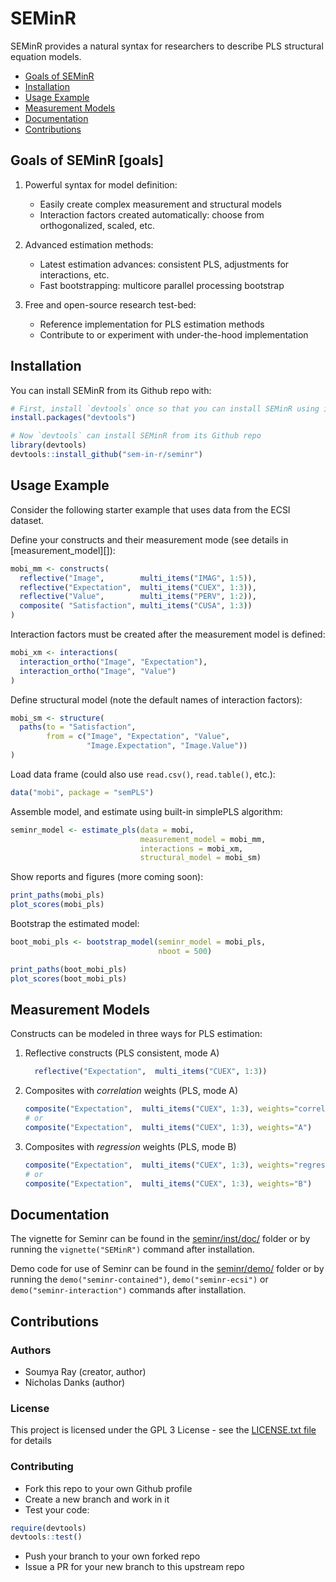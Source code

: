 
<!-- README.md is generated from README.Rmd. Please edit that file -->
SEMinR
======

SEMinR provides a natural syntax for researchers to describe PLS structural equation models.

-   [Goals of SEMinR](#goals-of-seminr)
-   [Installation](#installation)
-   [Usage Example](#usage-example)
-   [Measurement Models](#measurement-models)
-   [Documentation](#documentation)
-   [Contributions](#contributions)

Goals of SEMinR \[goals\]
-------------------------

1.  Powerful syntax for model definition:
    -   Easily create complex measurement and structural models
    -   Interaction factors created automatically: choose from orthogonalized, scaled, etc.

2.  Advanced estimation methods:
    -   Latest estimation advances: consistent PLS, adjustments for interactions, etc.
    -   Fast bootstrapping: multicore parallel processing bootstrap

3.  Free and open-source research test-bed:
    -   Reference implementation for PLS estimation methods
    -   Contribute to or experiment with under-the-hood implementation

Installation
------------

You can install SEMinR from its Github repo with:

``` r
# First, install `devtools` once so that you can install SEMinR using it
install.packages("devtools")

# Now `devtools` can install SEMinR from its Github repo
library(devtools)
devtools::install_github("sem-in-r/seminr")
```

Usage Example
-------------

Consider the following starter example that uses data from the ECSI dataset.

Define your constructs and their measurement mode (see details in \[measurement\_model\]\[\]):

``` r
mobi_mm <- constructs(
  reflective("Image",        multi_items("IMAG", 1:5)),
  reflective("Expectation",  multi_items("CUEX", 1:3)),
  reflective("Value",        multi_items("PERV", 1:2)),
  composite( "Satisfaction", multi_items("CUSA", 1:3))
)
```

Interaction factors must be created after the measurement model is defined:

``` r
mobi_xm <- interactions(
  interaction_ortho("Image", "Expectation"),
  interaction_ortho("Image", "Value")
)
```

Define structural model (note the default names of interaction factors):

``` r
mobi_sm <- structure(
  paths(to = "Satisfaction",
        from = c("Image", "Expectation", "Value",
                 "Image.Expectation", "Image.Value"))
)
```

Load data frame (could also use `read.csv()`, `read.table()`, etc.):

``` r
data("mobi", package = "semPLS")
```

Assemble model, and estimate using built-in simplePLS algorithm:

``` r
seminr_model <- estimate_pls(data = mobi,
                             measurement_model = mobi_mm,
                             interactions = mobi_xm,
                             structural_model = mobi_sm)
```

Show reports and figures (more coming soon):

``` r
print_paths(mobi_pls)
plot_scores(mobi_pls)
```

Bootstrap the estimated model:

``` r
boot_mobi_pls <- bootstrap_model(seminr_model = mobi_pls,
                                 nboot = 500)

print_paths(boot_mobi_pls)
plot_scores(boot_mobi_pls)
```

Measurement Models
------------------

Constructs can be modeled in three ways for PLS estimation:

1.  Reflective constructs (PLS consistent, mode A)

    ``` r
      reflective("Expectation",  multi_items("CUEX", 1:3))
    ```

2.  Composites with *correlation* weights (PLS, mode A)

    ``` r
    composite("Expectation",  multi_items("CUEX", 1:3), weights="correlation")
    # or
    composite("Expectation",  multi_items("CUEX", 1:3), weights="A")
    ```

3.  Composites with *regression* weights (PLS, mode B)

    ``` r
    composite("Expectation",  multi_items("CUEX", 1:3), weights="regression")
    # or
    composite("Expectation",  multi_items("CUEX", 1:3), weights="B")
    ```

Documentation
-------------

The vignette for Seminr can be found in the [seminr/inst/doc/](https://github.com/sem-in-r/seminr/blob/master/inst/doc/SEMinR.html) folder or by running the `vignette("SEMinR")` command after installation.

Demo code for use of Seminr can be found in the [seminr/demo/](https://github.com/sem-in-r/seminr/tree/master/demo) folder or by running the `demo("seminr-contained")`, `demo("seminr-ecsi")` or `demo("seminr-interaction")` commands after installation.

Contributions
-------------

### Authors

-   Soumya Ray (creator, author)
-   Nicholas Danks (author)

### License

This project is licensed under the GPL 3 License - see the [LICENSE.txt file](LICENSE.txt) for details

### Contributing

-   Fork this repo to your own Github profile
-   Create a new branch and work in it
-   Test your code:

``` r
require(devtools)
devtools::test()
```

-   Push your branch to your own forked repo
-   Issue a PR for your new branch to this upstream repo
